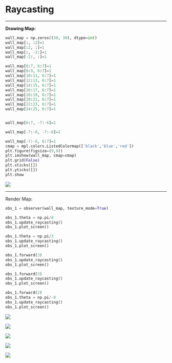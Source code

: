 # Raycasting

----

**Drawing Map:**

```python
wall_map = np.zeros((30, 30), dtype=int)
wall_map[:, :2]=1
wall_map[:2, :]=1
wall_map[:, -2:]=1
wall_map[-2:, :]=1

wall_map[6:7, 6:7]=1
wall_map[8:9, 6:7]=1
wall_map[10:11, 6:7]=1
wall_map[12:13, 6:7]=1
wall_map[14:15, 6:7]=1
wall_map[16:17, 6:7]=1
wall_map[18:19, 6:7]=1
wall_map[20:21, 6:7]=1
wall_map[22:23, 6:7]=1
wall_map[24:25, 6:7]=1


wall_map[6:7, -7:-6]=1

wall_map[-7:-6, -7:-6]=1

wall_map[-7:-6, 6:7]=1
cmap = mpl.colors.ListedColormap(['black','blue','red'])
plt.figure(figsize=(9,9))
plt.imshow(wall_map, cmap=cmap)
plt.grid(False)
plt.xticks([])
plt.yticks([])
plt.show
```

![](/home/lucas/ssd1/Users/Lucas/Desktop/PycharmProjects/Pygame/Raycasting/image/map_2d.png)

---

Render Map:

```python
obs_1 = observer(wall_map, texture_mode=True)

obs_1.theta = np.pi/4
obs_1.update_raycasting()
obs_1.plot_screen()

obs_1.theta = np.pi/3
obs_1.update_raycasting()
obs_1.plot_screen()

obs_1.forward(3)
obs_1.update_raycasting()
obs_1.plot_screen()

obs_1.forward(3)
obs_1.update_raycasting()
obs_1.plot_screen()

obs_1.forward(2)
obs_1.theta = np.pi/-8
obs_1.update_raycasting()
obs_1.plot_screen()
```

![](/home/lucas/ssd1/Users/Lucas/Desktop/PycharmProjects/Pygame/Raycasting/image/render_1.png)

![](/home/lucas/ssd1/Users/Lucas/Desktop/PycharmProjects/Pygame/Raycasting/image/render_2.png)

![](/home/lucas/ssd1/Users/Lucas/Desktop/PycharmProjects/Pygame/Raycasting/image/render_3.png)

![](/home/lucas/ssd1/Users/Lucas/Desktop/PycharmProjects/Pygame/Raycasting/image/render_4.png)

![](/home/lucas/ssd1/Users/Lucas/Desktop/PycharmProjects/Pygame/Raycasting/image/render_5.png)